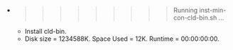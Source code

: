* >>>>>>>>> Running inst-min-con-cld-bin.sh ...
  * Install cld-bin.
  * Disk size = 1234588K. Space Used = 12K. Runtime = 00:00:00:00.
